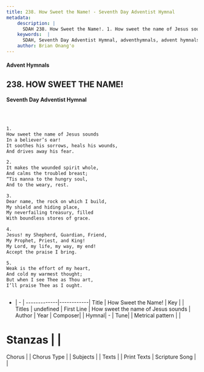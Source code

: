 ```yaml
---
title: 238. How Sweet the Name! - Seventh Day Adventist Hymnal
metadata:
    description: |
      SDAH 238. How Sweet the Name!. 1. How sweet the name of Jesus sounds In a believer’s ear! It soothes his sorrows, heals his wounds, And drives away his fear.
    keywords:  |
      SDAH, Seventh Day Adventist Hymnal, adventhymnals, advent hymnals, How Sweet the Name!, How sweet the name of Jesus sounds 
    author: Brian Onang'o
---
```


#### Advent Hymnals
## 238. HOW SWEET THE NAME!
#### Seventh Day Adventist Hymnal

```txt



1.
How sweet the name of Jesus sounds
In a believer’s ear!
It soothes his sorrows, heals his wounds,
And drives away his fear.

2.
It makes the wounded spirit whole,
And calms the troubled breast;
“Tis manna to the hungry soul,
And to the weary, rest.

3.
Dear name, the rock on which I build,
My shield and hiding place,
My neverfailing treasury, filled
With boundless stores of grace.

4.
Jesus! my Shepherd, Guardian, Friend,
My Prophet, Priest, and King!
My Lord, my life, my way, my end!
Accept the praise I bring.

5.
Weak is the effort of my heart,
And cold my warmest thought;
But when I see Thee as Thou art,
I’ll praise Thee as I ought.



```

- |   -  |
-------------|------------|
Title | How Sweet the Name! |
Key |  |
Titles | undefined |
First Line | How sweet the name of Jesus sounds |
Author | 
Year | 
Composer|  |
Hymnal|  - |
Tune|  |
Metrical pattern | |
# Stanzas |  |
Chorus |  |
Chorus Type |  |
Subjects |  |
Texts |  |
Print Texts | 
Scripture Song |  |
  
